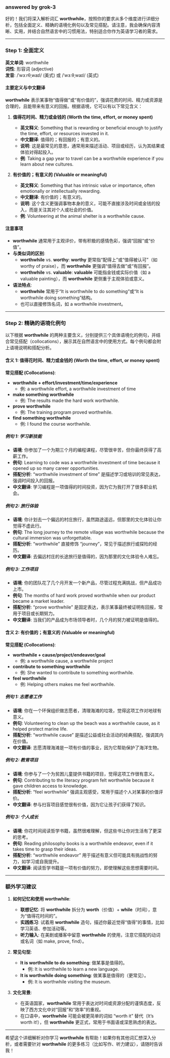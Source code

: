 ### answered by grok-3
好的！我们将深入解析词汇 **worthwhile**，按照你的要求从多个维度进行详细分析，包括全面定义、精确的语境化例句以及常见搭配。请注意，我会确保内容清晰、实用，并结合自然语言中的习惯用法，特别适合你作为英语学习者的需求。

---

### Step 1: 全面定义

**英文单词**: worthwhile  
**词性**: 形容词 (adjective)  
**发音**: /ˈwɜːrθˌwaɪl/ (美式) 或 /ˈwɜːθˌwaɪl/ (英式)

#### 主要定义与中文翻译
**worthwhile** 表示某事物“值得做”或“有价值的”，强调花费的时间、精力或资源是合理的，且能带来有意义的回报。根据语境，它可以有以下常见含义：

1. **值得花时间、精力或金钱的 (Worth the time, effort, or money spent)**  
   - **英文释义**: Something that is rewarding or beneficial enough to justify the time, effort, or resources invested in it.  
   - **中文翻译**: 值得的；有回报的；有意义的。  
   - **说明**: 这是最常见的意思，通常用来描述活动、项目或经历，认为其结果或体验对得起投入。  
   - **例**: Taking a gap year to travel can be a worthwhile experience if you learn about new cultures.

2. **有价值的；有意义的 (Valuable or meaningful)**  
   - **英文释义**: Something that has intrinsic value or importance, often emotionally or intellectually rewarding.  
   - **中文翻译**: 有价值的；有意义的。  
   - **说明**: 这个含义更强调事物本身的意义，可能不直接涉及时间或金钱的投入，而是关注其对个人或社会的价值。  
   - **例**: Volunteering at the animal shelter is a worthwhile cause.

#### 注意事项
- **worthwhile** 通常用于主观评价，带有积极的感情色彩，强调“回报”或“价值”。  
- **与类似词的区别**:  
  - **worthwhile** vs. **worthy**: **worthy** 更常指“配得上”或“值得被认可”（如 worthy of praise），而 **worthwhile** 更强调“值得去做”或“有回报”。  
  - **worthwhile** vs. **valuable**: **valuable** 可能指金钱或实际价值（如 a valuable painting），而 **worthwhile** 更侧重于主观体验或意义。  
- **语法特点**:  
  - **worthwhile** 常用于“It is worthwhile to do something”或“It is worthwhile doing something”结构。  
  - 也可以直接修饰名词，如 a worthwhile investment。

---

### Step 2: 精确的语境化例句

以下根据 **worthwhile** 的两种主要含义，分别提供三个具体语境化的例句，并结合常见搭配（collocations），展示其在自然语言中的使用方式。每个例句都会附上语境说明和搭配分析。

#### 含义 1: 值得花时间、精力或金钱的 (Worth the time, effort, or money spent)

**常见搭配 (Collocations)**:  
- **worthwhile + effort/investment/time/experience**  
  - 例: a worthwhile effort, a worthwhile investment of time  
- **make something worthwhile**  
  - 例: The results made the hard work worthwhile.  
- **prove worthwhile**  
  - 例: The training program proved worthwhile.  
- **find something worthwhile**  
  - 例: I found the course worthwhile.  

##### 例句 1: 学习新技能  
- **语境**: 你参加了一个为期三个月的编程课程，尽管很辛苦，但你最终获得了高薪工作。  
- **例句**: Learning to code was a worthwhile investment of time because it opened up so many career opportunities.  
- **搭配分析**: “worthwhile investment of time” 是描述学习或培训的常见表达，强调时间投入的回报。  
- **中文翻译**: 学习编程是一项值得的时间投资，因为它为我打开了很多职业机会。  

##### 例句 2: 旅行体验  
- **语境**: 你计划去一个偏远的村庄旅行，虽然路途遥远，但那里的文化体验让你觉得不虚此行。  
- **例句**: The long journey to the remote village was worthwhile because the cultural immersion was unforgettable.  
- **搭配分析**: “worthwhile” 直接修饰 “journey”，常见于描述旅行或探险的经历。  
- **中文翻译**: 去偏远村庄的长途旅行是值得的，因为那里的文化体验令人难忘。  

##### 例句 3: 工作项目  
- **语境**: 你的团队花了几个月开发一个新产品，尽管过程充满挑战，但产品成功上市。  
- **例句**: The months of hard work proved worthwhile when our product became a market leader.  
- **搭配分析**: “prove worthwhile” 是固定表达，表示某事最终被证明有回报，常用于项目或长期努力。  
- **中文翻译**: 当我们的产品成为市场领导者时，几个月的努力被证明是值得的。  

#### 含义 2: 有价值的；有意义的 (Valuable or meaningful)  

**常见搭配 (Collocations)**:  
- **worthwhile + cause/project/endeavor/goal**  
  - 例: a worthwhile cause, a worthwhile project  
- **contribute to something worthwhile**  
  - 例: She wanted to contribute to something worthwhile.  
- **feel worthwhile**  
  - 例: Helping others makes me feel worthwhile.  

##### 例句 1: 志愿者工作  
- **语境**: 你在一个环保组织做志愿者，清理海滩的垃圾，觉得这项工作对地球有意义。  
- **例句**: Volunteering to clean up the beach was a worthwhile cause, as it helped protect marine life.  
- **搭配分析**: “worthwhile cause” 是描述公益或社会活动的经典搭配，强调其内在价值。  
- **中文翻译**: 志愿清理海滩是一项有价值的事业，因为它帮助保护了海洋生物。  

##### 例句 2: 教育项目  
- **语境**: 你参与了一个为贫困儿童提供书籍的项目，觉得这项工作很有意义。  
- **例句**: Contributing to the literacy program felt worthwhile because it gave children access to knowledge.  
- **搭配分析**: “feel worthwhile” 强调主观感受，常用于描述个人对某事的价值评价。  
- **中文翻译**: 参与扫盲项目感觉很有价值，因为它让孩子们获得了知识。  

##### 例句 3: 个人成长  
- **语境**: 你花时间阅读哲学书籍，虽然很难理解，但这些书让你对生活有了更深的思考。  
- **例句**: Reading philosophy books is a worthwhile endeavor, even if it takes time to grasp their ideas.  
- **搭配分析**: “worthwhile endeavor” 用于描述有意义但可能具有挑战性的努力，如学习或自我提升。  
- **中文翻译**: 阅读哲学书籍是一项有价值的努力，即使理解这些思想需要时间。  

---

### 额外学习建议
1. **如何记忆和使用 worthwhile**:  
   - **联想记忆**: 将 **worthwhile** 拆分为 **worth**（价值）+ **while**（时间），意为“值得花时间的”。  
   - **实践练习**: 试着用 **worthwhile** 造句，描述你最近觉得“值得”的事情，比如学习英语、参加活动等。  
   - **听力输入**: 在美剧或播客中留意 **worthwhile** 的使用，注意它搭配的动词或名词（如 make, prove, find）。  

2. **常见句型**:  
   - **It is worthwhile to do something**: 做某事是值得的。  
     - 例: It is worthwhile to learn a new language.  
   - **It is worthwhile doing something**: 做某事是值得的（更常见）。  
     - 例: It is worthwhile visiting the museum.  

3. **文化背景**:  
   - 在英语国家，**worthwhile** 常用于表达对时间或资源分配的谨慎态度，反映了西方文化中对“回报”和“效率”的重视。  
   - 在口语中，**worthwhile** 可能会被更简单的词如 “worth it” 替代（It’s worth it!），但 **worthwhile** 更正式，常用于书面语或深思熟虑的表达。

---

希望这个详细解析对你学习 **worthwhile** 有帮助！如果你有其他词汇想深入分析，或者需要针对 **worthwhile** 的更多练习（比如写作、听力建议），请随时告诉我！